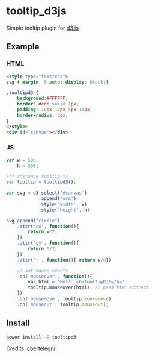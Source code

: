 # tooltip_d3js

Simple tooltip plugin for [d3.js](https://github.com/mbostock/d3)

## Example

### HTML

```html
<style type="text/css">
svg { margin: 0 auto; display: block;}

.tooltipd3 {
	background:#FFFFFF;
	border: #ccc solid 1px;
	padding: 10px 12px 5px 10px;
	border-radius: 3px;
}
</style>
<div id="canvas"></div>
```

### JS

```javascript
var w = 500,
	h = 500;

/** instance tooltip */
var tooltip = tooltipd3();

var svg = d3.select('#canvas')
			.append('svg')
			.style('width', w)
			.style('height', h);

svg.append("circle")
	.attr('cx', function(){
		return w/2;
	})
	.attr('cy', function(){
		return h/2;
	})
	.attr('r', function(){ return w/4})

	// set mouse events
	.on('mouseover', function(){
		var html = "Hello <b>tooltipD3!</b>";
		tooltip.mouseover(html); // pass html content
	})
	.on('mousemove', tooltip.mousemove)
	.on('mouseout', tooltip.mouseout);
```

## Install

```bash
bower install -S tooltipd3
```

Credits: [cbertelegni](https://github.com/cbertelegni)